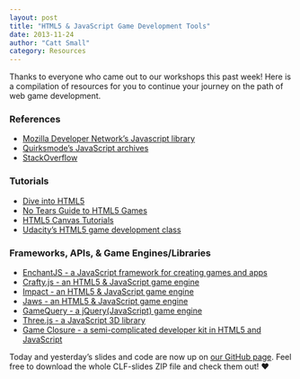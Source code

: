 ```yaml
---
layout: post
title: "HTML5 & JavaScript Game Development Tools"
date: 2013-11-24
author: "Catt Small"
category: Resources
---
```


Thanks to everyone who came out to our workshops this past week! Here is a compilation of resources for you to continue your journey on the path of web game development.

### References

- [Mozilla Developer Network’s Javascript library](https://developer.mozilla.org/en-US/docs/Web/JavaScript)
- [Quirksmode’s JavaScript archives](http://www.quirksmode.org/js/contents.html)
- [StackOverflow](http://stackoverflow.com/questions/tagged/javascript)

### Tutorials
- [Dive into HTML5](http://diveintohtml5.info/canvas.html)
- [No Tears Guide to HTML5 Games](http://www.html5rocks.com/en/tutorials/canvas/notearsgame/)
- [HTML5 Canvas Tutorials](http://www.html5canvastutorials.com/)
- [Udacity’s HTML5 game development class](https://www.udacity.com/course/cs255)

### Frameworks, APIs, & Game Engines/Libraries
- [EnchantJS - a JavaScript framework for creating games and apps](http://enchantjs.com/)
- [Crafty.js - an HTML5 & JavaScript game engine](http://craftyjs.com/)
- [Impact - an HTML5 & JavaScript game engine](http://impactjs.com/)
- [Jaws - an HTML5 & JavaScript game engine](http://jawsjs.com/)
- [GameQuery - a jQuery(JavaScript) game engine](http://gamequeryjs.com/)
- [Three.js - a JavaScript 3D library](http://threejs.org/)
- [Game Closure - a semi-complicated developer kit in HTML5 and JavaScript](http://www.gameclosure.com/)

Today and yesterday’s slides and code are now up on [our GitHub page](http://codeliberation.github.io/CLF-slides/#html5). Feel free to download the whole CLF-slides ZIP file and check them out! ♥

